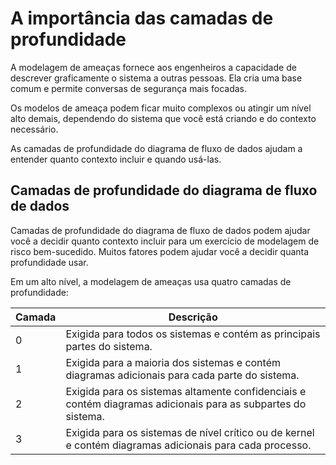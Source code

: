 # A importância das camadas de profundidade

A modelagem de ameaças fornece aos engenheiros a capacidade de descrever graficamente o sistema a outras pessoas. Ela cria uma base comum e permite conversas de segurança mais focadas.

Os modelos de ameaça podem ficar muito complexos ou atingir um nível alto demais, dependendo do sistema que você está criando e do contexto necessário.

As camadas de profundidade do diagrama de fluxo de dados ajudam a entender quanto contexto incluir e quando usá-las.

## Camadas de profundidade do diagrama de fluxo de dados

Camadas de profundidade do diagrama de fluxo de dados podem ajudar você a decidir quanto contexto incluir para um exercício de modelagem de risco bem-sucedido. Muitos fatores podem ajudar você a decidir quanta profundidade usar.

Em um alto nível, a modelagem de ameaças usa quatro camadas de profundidade:

| Camada | Descrição |
| -------- | --------- |
| 0 | Exigida para todos os sistemas e contém as principais partes do sistema. |
| 1 | Exigida para a maioria dos sistemas e contém diagramas adicionais para cada parte do sistema. |
| 2 | Exigida para os sistemas altamente confidenciais e contém diagramas adicionais para as subpartes do sistema. |
| 3 | Exigida para os sistemas de nível crítico ou de kernel e contém diagramas adicionais para cada processo. |